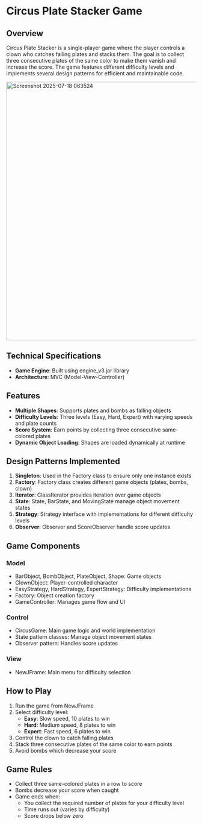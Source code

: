 # Circus Plate Stacker Game

## Overview
Circus Plate Stacker is a single-player game where the player controls a clown who catches falling plates and stacks them. The goal is to collect three consecutive plates of the same color to make them vanish and increase the score. The game features different difficulty levels and implements several design patterns for efficient and maintainable code.

<img width="996" height="686" alt="Screenshot 2025-07-18 063524" src="https://github.com/user-attachments/assets/2184cdca-fccb-4c26-a023-a359f544e501" />


## Technical Specifications
- **Game Engine**: Built using engine_v3.jar library   
- **Architecture**: MVC (Model-View-Controller)  

## Features
- **Multiple Shapes**: Supports plates and bombs as falling objects  
- **Difficulty Levels**: Three levels (Easy, Hard, Expert) with varying speeds and plate counts  
- **Score System**: Earn points by collecting three consecutive same-colored plates  
- **Dynamic Object Loading**: Shapes are loaded dynamically at runtime  

## Design Patterns Implemented
1. **Singleton**: Used in the Factory class to ensure only one instance exists  
2. **Factory**: Factory class creates different game objects (plates, bombs, clown)  
3. **Iterator**: ClassIterator provides iteration over game objects  
4. **State**: State, BarState, and MovingState manage object movement states  
5. **Strategy**: Strategy interface with implementations for different difficulty levels  
6. **Observer**: Observer and ScoreObserver handle score updates  

## Game Components
### Model
- BarObject, BombObject, PlateObject, Shape: Game objects  
- ClownObject: Player-controlled character  
- EasyStrategy, HardStrategy, ExpertStrategy: Difficulty implementations  
- Factory: Object creation factory  
- GameController: Manages game flow and UI  

### Control
- CircusGame: Main game logic and world implementation  
- State pattern classes: Manage object movement states  
- Observer pattern: Handles score updates  

### View
- NewJFrame: Main menu for difficulty selection  

## How to Play
1. Run the game from NewJFrame 
2. Select difficulty level:  
   - **Easy**: Slow speed, 10 plates to win  
   - **Hard**: Medium speed, 8 plates to win  
   - **Expert**: Fast speed, 6 plates to win  
3. Control the clown to catch falling plates  
4. Stack three consecutive plates of the same color to earn points  
5. Avoid bombs which decrease your score  

## Game Rules
- Collect three same-colored plates in a row to score  
- Bombs decrease your score when caught  
- Game ends when:  
  - You collect the required number of plates for your difficulty level  
  - Time runs out (varies by difficulty)  
  - Score drops below zero  

